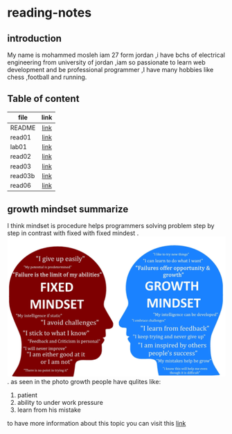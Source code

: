 # reading-notes
## introduction

My name is mohammed mosleh iam 27 form jordan ,i have bchs of electrical engineering from university of jordan  ,iam so passionate to learn web development and be professional programmer ,I have many hobbies like chess ,football and running.

## Table of content

| file   |      link      | 
|----------|:-------------:|
| README |[link](README.md)| 
| read01 |[link](read01.md)|   
| lab01  |[link](lab01.md)| 
| read02|[link](read02.md)| 
| read03|[link](read03.md)| 
| read03b|[link](read03b.md)|
| read06|[link](read06.md)|  





## growth mindset summarize
I think mindset is procedure helps programmers solving problem step by step in contrast with fixed with fixed mindest .
![fixed mind vs growth mind](1_6tmkrsxMAYNQST-YjAAAlA.jpeg).
as seen in the photo growth people have qulites like:
1. patient
2. ability to under work pressure 
3. learn from his mistake

to have more information about this topic you can visit this [link](https://www.brainpickings.org/2014/01/29/carol-dweck-mindset/)

